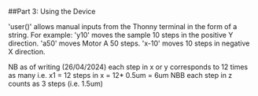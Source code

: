 ##Part 3: Using the Device

'user()' allows manual inputs from the Thonny terminal in the form of a string.
For example: 
'y10' moves the sample 10 steps in the positive Y direction.
'a50' moves Motor A 50 steps.
'x-10' moves 10 steps in negative X direction.

NB as of writing (26/04/2024) each step in x or y corresponds to 12 times as many
i.e. x1 = 12 steps in x = 12* 0.5um = 6um
NBB each step in z counts as 3 steps (i.e. 1.5um)
